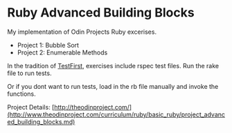 # Ruby Advanced Building Blocks

My implementation of Odin Projects Ruby excerises.

*	Project 1: Bubble Sort
*	Project 2: Enumerable Methods

In the tradition of [TestFirst](http://testfirst.org/learn_ruby), exercises include rspec test files.  Run the rake file to run tests.

Or if you dont want to run tests, load in the rb file manually and invoke the functions.


Project Details:
[http://theodinproject.com/](http://www.theodinproject.com/curriculum/ruby/basic_ruby/project_advanced_building_blocks.md)

